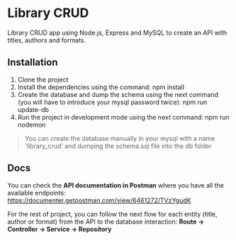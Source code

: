 # Library CRUD 
Library CRUD app using Node.js, Express and MySQL to create an API with titles, authors and formats.

## Installation
1. Clone the project
2. Install the dependencies using the command:
        npm install
3. Create the database and dump the schema using the next command (you will have to introduce your mysql password twice):
        npm run update-db
4. Run the project in development mode using the next command:
        npm run nodemon
> You can create the database manually in your mysql with a name 'library_crud' and dumping the schema.sql file into the db folder

## Docs
You can check the **API documentation in Postman** where you have all the available endpoints:
https://documenter.getpostman.com/view/6461272/TVzYgudK

For the rest of project, you can follow the next flow for each entity (title, author or format) from the API to the database interaction:
**Route -> Controller -> Service -> Repository**